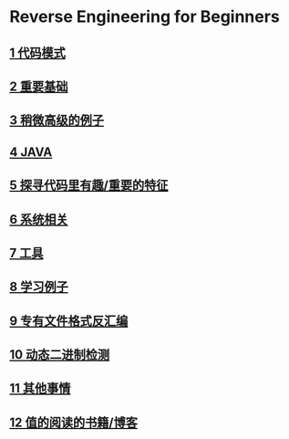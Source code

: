 # Reverse Engineering for Beginners

## [1 代码模式](chapter_01/README.md)

## [2 重要基础](chapter_02/README.md)

## [3 稍微高级的例子](chapter_03/README.md)

## [4 JAVA](chapter_04/README.md)

## [5 探寻代码里有趣/重要的特征](chapter_05/README.md)

## [6 系统相关](chapter_06/README.md)

## [7 工具](chapter_07/README.md)

## [8 学习例子](chapter_08/README.md)

## [9 专有文件格式反汇编](chapter_09/README.md)

## [10 动态二进制检测](chapter_10/README.md)

## [11 其他事情](chapter_11/README.md)

## [12 值的阅读的书籍/博客](chapter_12/README.md)
